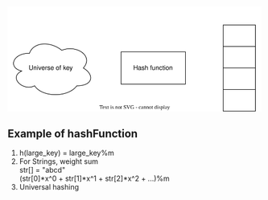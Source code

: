 

![hashing function](hashFunction.drawio.svg)

## Example of hashFunction
1. h(large_key) = large_key%m
2. For Strings, weight sum <br>
    str[] = "abcd"  <br>
    (str[0]*x^0 + str[1]*x^1 + str[2]*x^2 + ...)%m
3. Universal hashing